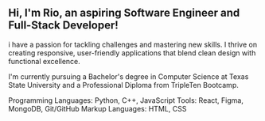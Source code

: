 ## Hi, I'm Rio, an aspiring Software Engineer and Full-Stack Developer!

i have a passion for tackling challenges and mastering new skills. I thrive on creating responsive, user-friendly applications that blend clean design with functional excellence.

I'm currently pursuing a Bachelor's degree in Computer Science at Texas State University and a Professional Diploma from TripleTen Bootcamp.

Programming Languages: Python, C++, JavaScript
Tools: React, Figma, MongoDB, Git/GitHub
Markup Languages: HTML, CSS
